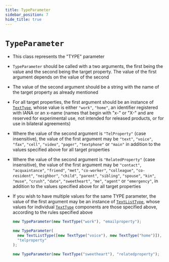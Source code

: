 ```yaml
---
title: TypeParameter
sidebar_position: 7
hide_title: true
---
```


# `TypeParameter`

- This class represents the "TYPE" parameter

- `TypeParameter` should be called with a two arguments, the first being the
  value and the second being the target property. The value of the first
  argument depends on the value of the second

- The value of the second argument should be a string with the name of the
  target property as already mentioned

- For all target properties, the first argument should be an instance of
  [`TextType`](/documentation/values/texttype-and-textlisttype), whose value is
  either `"work"`, `"home"`, an identifier registered with IANA or an x-name
  (names that begin with "x-" or "X-" and are reserved for experimental use, not
  intended for released products, or for use in bilateral agreements)

- Where the value of the second argument is `"TelProperty"` (case insensitive),
  the value of the first argument may be `"text"`, `"voice"`, `"fax"`,
  `"cell"`, `"video"`, `"pager"`, `"textphone"` or `"main"` in addition to the
  values specified above for all target properties

- Where the value of the second argument is `"RelatedProperty"` (case
  insensitive), the value of the first argument may be `"contact"`,
  `"acquaintance"`, `"friend"`, `"met"`, `"co-worker"`, `"colleague"`,
  `"co-resident"`, `"neighbor"`, `"child"`, `"parent"`, `"sibling"`, `"spouse"`,
  `"kin"`, `"muse"`, `"crush"`, `"date"`, `"sweetheart"`, `"me"`, `"agent"` or
  `"emergency"`, in addition to the values specified above for all target
  properties

- If you wish to have multiple values for the same TYPE parameter, the value of
  the first argument may be an instance of
  [`TextListType`](/documentation/values/texttype-and-textlisttype), whose values
  for individual [`TextType`](/documentation/values/texttype-and-textlisttype)
  components are those specified above, according to the rules specified above

  ```js
  new TypeParameter(new TextType("work"), "emailproperty");

  new TypeParameter(
    new TextListType([new TextType("voice"), new TextType("home")]),
    "telproperty"
  );

  new TypeParameter(new TextType("sweetheart"), "relatedproperty");
  ```
